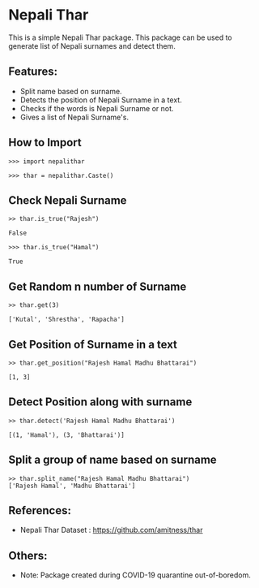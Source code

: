 # Nepali Thar

This is a simple Nepali Thar package. This package can be used to generate list of Nepali surnames and detect them.

## Features:
 - Split name based on surname.
 - Detects the position of Nepali Surname in a text.
 - Checks if the words is Nepali Surname or not.
 - Gives a list of Nepali Surname's.

## How to Import

    >>> import nepalithar
    
    >>> thar = nepalithar.Caste()

## Check Nepali Surname

    >> thar.is_true("Rajesh")

    False

    >>> thar.is_true("Hamal")

    True

## Get Random n number of Surname

    >> thar.get(3)

    ['Kutal', 'Shrestha', 'Rapacha']


## Get Position of Surname in a text

    >> thar.get_position("Rajesh Hamal Madhu Bhattarai")

    [1, 3]

## Detect Position along with surname

    >> thar.detect('Rajesh Hamal Madhu Bhattarai')

    [(1, 'Hamal'), (3, 'Bhattarai')]

## Split a group of name based on surname

    >> thar.split_name("Rajesh Hamal Madhu Bhattarai")
    ['Rajesh Hamal', 'Madhu Bhattarai']

## References:
 - Nepali Thar Dataset : https://github.com/amitness/thar

## Others:
 - Note: Package created during COVID-19 quarantine out-of-boredom.